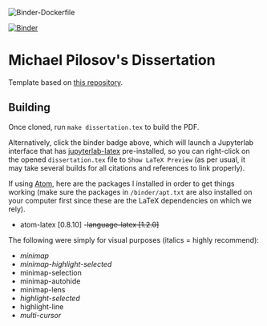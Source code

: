 ![[Binder-Dockerfile](https://mybinder.org/badge_logo.svg)](https://gke.mybinder.org/v2/gh/mathematicalmichael/thesis/binder?urlpath=urlpath=git-pull?repo=https://github.com/mathematicalmichael/thesis/)

[![Binder](https://mybinder.org/badge_logo.svg)](https://mybinder.org/v2/gh/mathematicalmichael/thesis.git/master?urlpath=lab/tree/dissertation.tex)

# Michael Pilosov's Dissertation

Template based on [this repository](github.com/dewittpe/ucd-dissertation-template).

## Building

Once cloned, run `make dissertation.tex` to build the PDF.

Alternatively, click the binder badge above, which will launch a Jupyterlab interface that has [jupyterlab-latex](https://github.com/jupyterlab/jupyterlab-latex) pre-installed, so you can right-click on the opened `dissertation.tex` file to `Show LaTeX Preview` (as per usual, it may take several builds for all citations and references to link properly).

If using [Atom](https://atom.io/), here are the packages I installed in order to get things working (make sure the packages in `/binder/apt.txt` are also installed on your computer first since these are the LaTeX dependencies on which we rely).
  - atom-latex [0.8.10]
  -~~language-latex [1.2.0]~~

The following were simply for visual purposes (italics = highly recommend):
  - *minimap*
  - *minimap-highlight-selected*
  - minimap-selection
  - minimap-autohide
  - minimap-lens
  - *highlight-selected*
  - highlight-line
  - *multi-cursor*
